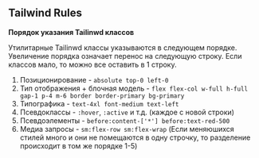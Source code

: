 ## Tailwind Rules

**Порядок указания Tailinwd классов**

Утилитарные Tailinwd классы указываются в следующем порядке. Увеличение порядка означает перенос на следующую строку. Если классов мало, то можно все оставить в 1 строку.

1. Позиционирование - `absolute top-0 left-0`
2. Тип отображения + блочная модель - `flex flex-col w-full h-full gap-1 p-4 m-6 border border-primary bg-primary`
3. Типографика - `text-4xl font-medium text-left`
4. Псевдоклассы - `:hover`, `:active` и т.д. (каждое с новой строки)
5. Псевдоэлементы - `before:content-['*'] before:text-red-500`
6. Медиа запросы - `sm:flex-row sm:flex-wrap` (Если меняюшихся стилей много и они не помещаются в одну строчку, то разделение происходит в том же порядке 1-5)
